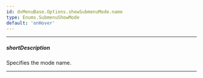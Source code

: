 ```yaml
---
id: dxMenuBase.Options.showSubmenuMode.name
type: Enums.SubmenuShowMode
default: 'onHover'
---
```

---
##### shortDescription
Specifies the mode name.

---
<!-- Description goes here -->